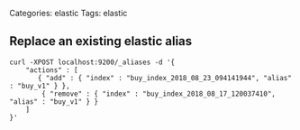 Categories: elastic
Tags: elastic

## Replace an existing elastic alias

    curl -XPOST localhost:9200/_aliases -d '{
        "actions" : [
           { "add" : { "index" : "buy_index_2018_08_23_094141944", "alias" : "buy_v1" } },
            { "remove" : { "index" : "buy_index_2018_08_17_120037410", "alias" : "buy_v1" } }
        ]
    }'

